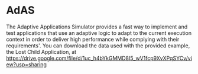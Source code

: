 # AdAS

The Adaptive Applications Simulator provides a fast way to implement and test applications that use an adaptive logic to adapt to the current execution context in order to deliver high performance while complying with their requirements'.
You can download the data used with the provided example, the Lost Child Application, at https://drive.google.com/file/d/1uc_h4bYkGMMD8I5_wV1fcp9XvXPqSYCv/view?usp=sharing
